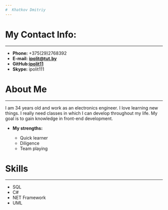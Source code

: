 ```yaml
---
#  Khatkov Dmitriy 
---
```

# My Contact Info:
---
- **Phone:** +375(29)2768392 
- **E-mail:** __[ipolit@tut.by](ipolit@tut.by)__  
-  **GitHub:**__[ipolit11](https://github.com/ipolit11)__  
- **Skype:** ipolit111
# About Me
---
I am 34 years old and work as an electronics engineer. I love learning new things. I really need classes in which I can develop throughout my life. My goal is to gain knowledge in front-end development.

-  **My strengths:**

    - Quick learner
    - Diligence
    - Team playing

# Skills
---
- SQL
- C#
- NET Framework 
- UML
